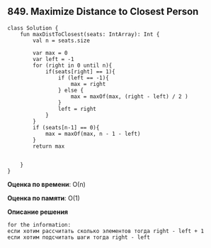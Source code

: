 ## 849. Maximize Distance to Closest Person


```
class Solution {
    fun maxDistToClosest(seats: IntArray): Int {
        val n = seats.size

        var max = 0
        var left = -1
        for (right in 0 until n){
            if(seats[right] == 1){
                if (left == -1){
                    max = right
                } else {
                    max = maxOf(max, (right - left) / 2 )
                }
                left = right
            }
        }
        if (seats[n-1] == 0){
            max = maxOf(max, n - 1 - left)
        }
        return max

        
    }
}

```

**Оценка по времени**: О(n)


**Оценка по памяти**: О(1)


**Описание решения**
```
for the information:
если хотим рассчитать сколько элементов тогда right - left + 1
если хотим подсчитать шаги тогда right - left
```